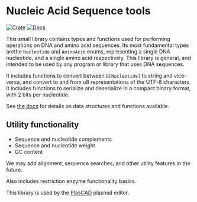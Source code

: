 # Nucleic Acid Sequence tools

[![Crate](https://img.shields.io/crates/v/na_seq.svg)](https://crates.io/crates/na_seq)
[![Docs](https://docs.rs/na_seq/badge.svg)](https://docs.rs/na_seq)

This small library contains types and functions used for performing operations on DNA and amino acid sequences. Its most fundamental types arethe `Nucleotide` and `AminoAcid` enums, representing a single DNA nucleotide, and a single amino acid respectively. This library is general, and intended to be used by any program or library that uses DNA sequences.

It includes functions to convert between `&[Nucleotide]` to string and vice-versa, and convert to and from u8 representations of the UTF-8 characters. It includes functions to serialize and deserialize in a compact binary format, with 2 bits per nucleotide.


See [the docs](https://docs.rs/na_seq) for details on data structures and functions available.


## Utility functionality
- Sequence and nucleotide complements
- Sequence and nucleotide weight
- GC content

We may add alignment, sequence searches, and other utility features in the future.

Also includes restriction enzyme functionality basics.


This library is used by the [PlasCAD](https://github.com/David-OConnor/plascad) plasmid editor.